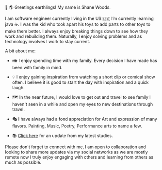 👋 🌎 Greetings earthlings! My name is Shane Woods. 

I am software engineer currently living in the US 🇺🇸  I’m currently learning java ☕. I was the kid who took apart his toys to add parts to other toys to make them better. I always enjoy breaking things down to see how they work and rebuilding them. Naturally, I enjoy solving problems and as technology involves I work to stay current. 

A bit about me: 

- 👪 I enjoy spending time with my family. Every decision I have made has been with family in mind. 
- 💡 I enjoy gaining inspiration from watching a short clip or comical show often. I believe it is good to start the day with inspiration and a quick laugh. 
- 🗺️ In the near future, I would love to get out and travel to see family I haven't seen in a while and open my eyes to new destinations through travel. 
- 🎭 I have always had a fond appreciation for Art and expression of many flavors. Painting, Music, Poetry, Performance arts to name a few. 

- 📚  [Click here][1] for an update from my latest studies.

[1]:https://github.com/shanewoods/List-of-courses/ "Click here"

Please don't forget to connect with me, I am open to collaboration and looking to share more updates via my social networks as we are mostly remote now I truly enjoy engaging with others and learning from others as much as possible. 




<!---
shanewoods/shanewoods is a ✨ special ✨ repository because its `README.md` (this file) appears on your GitHub profile.
You can click the Preview link to take a look at your changes.
--->
